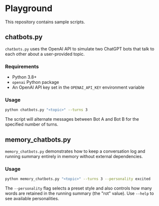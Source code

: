 # Playground

This repository contains sample scripts.

## chatbots.py

`chatbots.py` uses the OpenAI API to simulate two ChatGPT bots that talk to each other about a user-provided topic.

### Requirements

- Python 3.8+
- `openai` Python package
- An OpenAI API key set in the `OPENAI_API_KEY` environment variable

### Usage

```bash
python chatbots.py "<topic>" --turns 3
```

The script will alternate messages between Bot A and Bot B for the specified number of turns.

## memory_chatbots.py

`memory_chatbots.py` demonstrates how to keep a conversation log and running summary entirely in memory without external dependencies.

### Usage

```bash
python memory_chatbots.py "<topic>" --turns 3 --personality excited
```

The `--personality` flag selects a preset style and also controls how many words
are retained in the running summary (the "rot" value). Use `--help` to see
available personalities.

